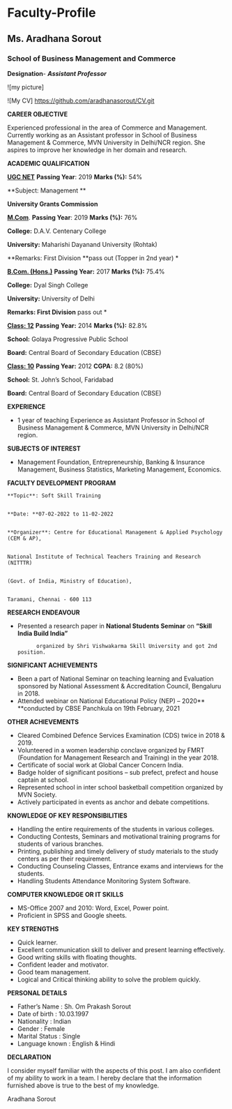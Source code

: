 # Faculty-Profile
## Ms. Aradhana Sorout
### School of Business Management and Commerce 
**Designation**- ***Assistant Professor***
  
  ![my picture] 
  
  ![My CV] https://github.com/aradhanasorout/CV.git
  
  **CAREER OBJECTIVE**

Experienced professional in the area of Commerce and Management. Currently working as an Assistant professor in School of Business Management & Commerce, MVN University in Delhi/NCR region. She aspires to improve her knowledge in her domain and research.

**ACADEMIC QUALIFICATION**

**<span style="text-decoration:underline;">UGC NET</span>**                               **Passing Year**: 2019                                      **Marks (%):** 54%

**Subject: Management **

**University Grants Commission**

**<span style="text-decoration:underline;">M.Com</span>**.                                 **Passing Year**: 2019                                        **Marks (%):** 76%

**College:** D.A.V. Centenary College 

**University:** Maharishi Dayanand University (Rohtak) 

**Remarks: First Division **pass out (Topper in 2nd year) *

**<span style="text-decoration:underline;">B.Com. (Hons.)</span>**                    **Passing Year:** 2017                                       **Marks (%):** 75.4%

**College:** Dyal Singh College

**University:** University of Delhi

**Remarks: First Division** pass out *

**<span style="text-decoration:underline;">Class: 12</span>**                              **Passing** **Year:** 2014                                        **Marks (%):** 82.8%

**School:** Golaya Progressive Public School

**Board:** Central Board of Secondary Education (CBSE)

**<span style="text-decoration:underline;">Class: 10</span>**                             **Passing Year:** 2012                                         **CGPA:** 8.2 (80%)

**School:** St. John’s School, Faridabad

**Board:** Central Board of Secondary Education (CBSE)

**EXPERIENCE**



* 1 year of teaching Experience as Assistant Professor in School of Business Management & Commerce, MVN University in Delhi/NCR region.

**SUBJECTS OF INTEREST**



* Management Foundation, Entrepreneurship, Banking & Insurance Management, Business Statistics, Marketing Management, Economics.

**FACULTY DEVELOPMENT PROGRAM**


    **Topic**: Soft Skill Training


    **Date: **07-02-2022 to 11-02-2022


    **Organizer**: Centre for Educational Management & Applied Psychology (CEM & AP),


    National Institute of Technical Teachers Training and Research (NITTTR)


    (Govt. of India, Ministry of Education),


    Taramani, Chennai - 600 113

**RESEARCH ENDEAVOUR**



* Presented a research paper in **National Students Seminar** on **“Skill India Build India”**

            organized by Shri Vishwakarma Skill University and got 2nd position. 

**SIGNIFICANT ACHIEVEMENTS**



* Been a part of National Seminar on teaching learning and Evaluation sponsored by National Assessment & Accreditation Council, Bengaluru in 2018.
* Attended webinar on National Educational Policy (NEP) – 2020** **conducted by CBSE Panchkula on 19th February, 2021

**OTHER ACHIEVEMENTS**



* Cleared Combined Defence Services Examination (CDS) twice in 2018 & 2019.
* Volunteered in a women leadership conclave organized by FMRT (Foundation for Management Research and Training) in the year 2018. 
* Certificate of social work at Global Cancer Concern India.
* Badge holder of significant positions – sub prefect, prefect and house captain at school.
* Represented school in inter school basketball competition organized by MVN Society.
* Actively participated in events as anchor and debate competitions.

**KNOWLEDGE OF KEY RESPONSIBILITIES**



* Handling the entire requirements of the students in various colleges.
* Conducting Contests, Seminars and motivational training programs for students of various branches.
* Printing, publishing and timely delivery of study materials to the study centers as per their requirement.
* Conducting Counseling Classes, Entrance exams and interviews for the students.
* Handling Students Attendance Monitoring System Software.

**COMPUTER KNOWLEDGE OR IT SKILLS**



* MS-Office 2007 and 2010: Word, Excel, Power point. 
* Proficient in SPSS and Google sheets.

**KEY STRENGTHS**



* Quick learner.
* Excellent communication skill to deliver and present learning effectively.
* Good writing skills with floating thoughts.
* Confident leader and motivator.
* Good team management.
* Logical and Critical thinking ability to solve the problem quickly.

**PERSONAL DETAILS**



* Father’s Name : Sh. Om Prakash Sorout 
* Date of birth : 10.03.1997
* Nationality : Indian
* Gender : Female
* Marital Status : Single 
* Language known : English & Hindi

**DECLARATION**

I consider myself familiar with the aspects of this post. I am also confident of my ability to work in a team. I hereby declare that the information furnished above is true to the best of my knowledge. 

Aradhana Sorout
